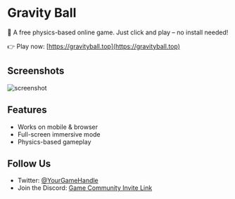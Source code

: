 # Gravity Ball

🧲 A free physics-based online game. Just click and play – no install needed!

👉 Play now: [https://gravityball.top](https://gravityball.top)

## Screenshots
![screenshot](https://gravityball.top/snapshot2.png)

## Features
- Works on mobile & browser
- Full-screen immersive mode
- Physics-based gameplay

## Follow Us
- Twitter: [@YourGameHandle](https://twitter.com/YourGameHandle)
- Join the Discord: [Game Community Invite Link](https://discord.gg/xxxxx)
